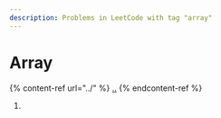 ```yaml
---
description: Problems in LeetCode with tag "array"
---
```


# Array

{% content-ref url="../" %}
[..](../)
{% endcontent-ref %}

1.
